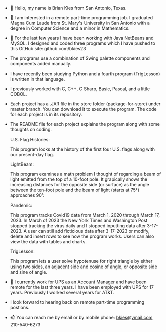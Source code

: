 - 👋 Hello, my name is Brian Kies from San Antonio, Texas.
- 👀 I am interested in a remote part-time programming job. I graduated Magna Cum Laude 
     from St. Mary's University in San Antonio with a degree in Computer Science
     and a minor in Mathematics.    
- 🌱 For the last few years I have been working with Java NetBeans and MySQL. I designed and coded three programs which I have pushed to this GitHub site: github.com/bkies23                                                      
- The programs use a combination of Swing palette components and components added manually.
- I have recently been studying Python and a fourth program (TrigLesson) is written in that language.
- I previously worked with C, C++, C Sharp, Basic, Pascal, and a little COBOL.

- Each project has a .JAR file in the store folder (package-for-store) under master branch. You can download it to execute the program. The code for each project is in its repository. 

- The README file for each project explains the program along with some thoughts on coding.
     
     U.S. Flag Histories:
     
     This program looks at the history of the first four U.S. flags along with our present-day flag.
    
     LightBeam: 
     
     This program examines a math problem I thought of regarding a beam of light emitted from the top of a 10-foot pole. It grapically shows the increasing distances for the opposite side (or surface) as the angle between the ten-foot pole and the beam of light (starts 
     at 75°) approaches 90°.
     
     Pandemic:
     
     This program tracks Covid19 data from March 1, 2020 through March 17, 2023. In March of 2023 the New York Times and Washington Post stopped tracking the virus daily and I stopped inputting data after 3-17-2023. A  user can still add ficticious data after 3-17-2023 
     or modify, delete and insert rows to see how the program works. Users can also view the data with tables and charts.

     TrigLesson:

     This program lets a user solve hypotenuse for right triangle by either using two sides, an adjacent side and cosine of angle, or opposite side and sine of angle. 
     
   
- 💞️ I currently work for UPS as an Account Manager and have been remote for the last three years. I have been employed with UPS for 17 years. Previously I worked several years for AT&T. 
-    I look forward to hearing back on remote part-time programming postions. 
-    📫 You can reach me by email or by mobile phone:  bkies@ymail.com   210-540-6273

<!---
bkies23/bkies23 is a ✨ special ✨ repository because its `README.md` (this file) appears on your GitHub profile.
You can click the Preview link to take a look at your changes.
--->
